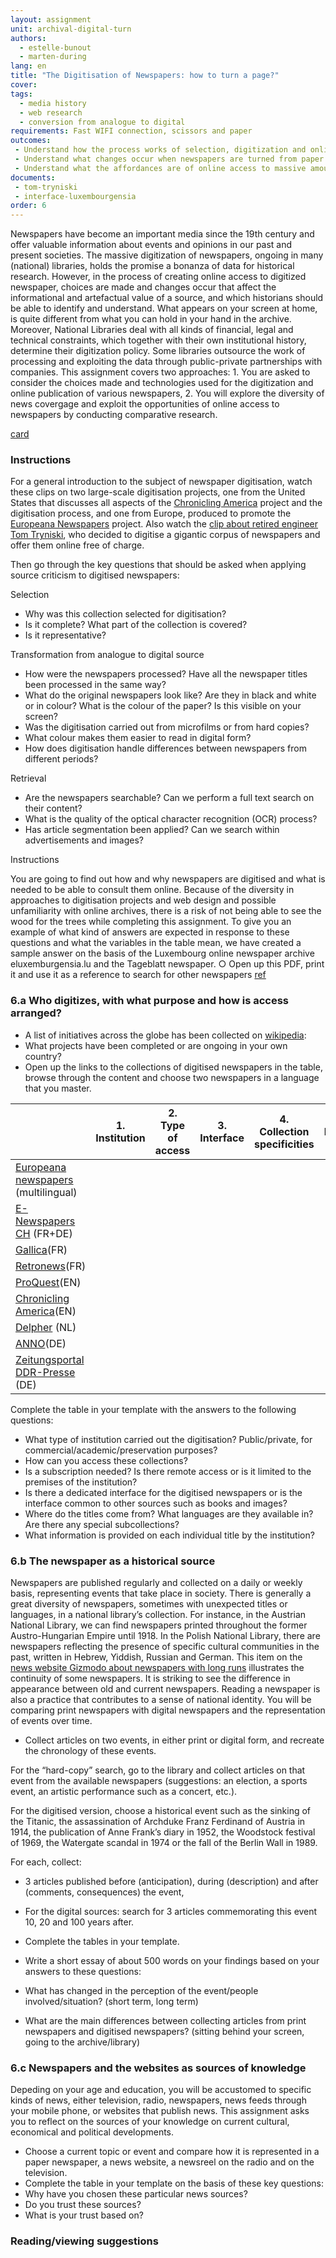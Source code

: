 ```yaml
---
layout: assignment
unit: archival-digital-turn
authors:
  - estelle-bunout
  - marten-during
lang: en
title: "The Digitisation of Newspapers: how to turn a page?"
cover:
tags:
  - media history
  - web research
  - conversion from analogue to digital
requirements: Fast WIFI connection, scissors and paper
outcomes:
 - Understand how the process works of selection, digitization and online publishing of newspapers
 - Understand what changes occur when newspapers are turned from paper to digital files
 - Understand what the affordances are of online access to massive amounts of digitized newspapers
documents:
 - tom-tryniski
 - interface-luxembourgensia
order: 6
---
```

Newspapers have become an important media since the 19th century and offer valuable information about events and opinions in our past and present societies. The massive digitization of newspapers, ongoing in many (national) libraries, holds the promise a bonanza of data for historical research. However, in the process of creating online access to digitized newspaper, choices are made and changes occur that affect the informational and artefactual value of a source, and which historians should be able to identify and understand. What appears on your screen at home, is quite different from what you can hold in your hand in the archive.
Moreover, National Libraries deal with all kinds of financial, legal and technical constraints, which together with their own institutional history, determine their digitization policy. Some libraries outsource the work of processing and exploiting the data through public-private partnerships with companies. This assignment covers two approaches: 1. You are asked to consider the choices made and technologies used for the digitization and online publication of various newspapers, 2. You will explore the diversity of news covergage and exploit the opportunities of online access to newspapers by conducting comparative research.

[card](tom-tryniski)

<!-- more -->
<!-- briefing-student -->
### Instructions

<!-- section-contents -->
For a general introduction to the subject of newspaper digitisation, watch these clips on two large-scale digitisation projects, one from the United States that discusses all aspects of the [Chronicling America](https://www.youtube.com/watch?v=LclIm9s7Iho) project and the digitisation process, and one from Europe, produced to promote the [Europeana Newspapers](https://www.youtube.com/watch?v=5G6v00Z8CyQ) project. Also watch the [clip about retired engineer Tom Tryniski](https://www.youtube.com/watch?v=KVWDX6oaYCg&feature=youtu.be), who decided to digitise a gigantic corpus of newspapers and offer them online free of charge.

Then go through the key questions that should be asked when applying source criticism to digitised newspapers:

Selection

- Why was this collection selected for digitisation?
- Is it complete? What part of the collection is covered?
- Is it representative?

Transformation from analogue to digital source

- How were the newspapers processed? Have all the newspaper titles been processed in the same way?
- What do the original newspapers look like? Are they in black and white or in colour? What is the colour of the paper? Is this visible on your screen?
- Was the digitisation carried out from microfilms or from hard copies?
- What colour makes them easier to read in digital form?
- How does digitisation handle differences between newspapers from different periods?

Retrieval

- Are the newspapers searchable? Can we perform a full text search on their content?
- What is the quality of the optical character recognition (OCR) process?
- Has article segmentation been applied? Can we search within advertisements and images?

Instructions

You are going to find out how and why newspapers are digitised and what is needed to be able to consult them online. Because of the diversity in approaches to digitisation projects and web design and possible unfamiliarity with online archives, there is a risk of not being able to see the wood for the trees while completing this assignment.
To give you an example of what kind of answers are expected in response to these questions and what the variables in the table mean, we have created a sample answer on the basis of the Luxembourg online newspaper archive eluxemburgensia.lu and the Tageblatt newspaper.
○	Open up this PDF, print it and use it as a reference to search for other newspapers
[ref](interface-luxembourgensia)

<!-- section -->
### 6.a Who digitizes, with what purpose and how is access arranged?   
<!-- section-contents -->

- A list of initiatives across the globe has been collected on [wikipedia](https://en.wikipedia.org/wiki/Wikipedia:List_of_online_newspaper_archives):
- What projects have been completed or are ongoing in your own country?
- Open up the links to the collections of digitised newspapers in the table, browse through the content and choose two newspapers in a    language that you master.


|     | 1. Institution | 2. Type of access | 3. Interface | 4. Collection specificities | 5. Metadata title
| --- | -------------- | ----------------- | ------------ | --------------------------- | -----------------
| [Europeana newspapers](http://www.europeana-newspapers.eu) (multilingual) |   |   |   |  
| [E-Newspapers CH](http://www.onlinenewspapers.com/switzerl.htm) (FR+DE)   |   |   |   |  
| [Gallica](https://gallica.bnf.fr/html/und/presse-et-revues/presse-et-revues)(FR)  |   |   |   |  
| [Retronews](https://www.retronews.fr)(FR) |   |   |   |  
| [ProQuest](https://www.proquest.com/products-services/pq-hist-news.html)(EN)|   |   |   |  
| [Chronicling America](https://chroniclingamerica.loc.gov)(EN)|   |   |   |  
| [Delpher](https://www.delpher.nl) (NL)|   |   |   |  
| [ANNO](http://anno.onb.ac.at/anno-suche#searchMode=simple&from=1)(DE)|   |   |   |  
| [Zeitungsportal DDR-Presse](http://zefys.staatsbibliothek-berlin.de/ddr-presse/) (DE) |   |   |   |

Complete the table in your template with the answers to the following questions:
- What type of institution carried out the digitisation? Public/private, for commercial/academic/preservation purposes?
- How can you access these collections?
- Is a subscription needed? Is there remote access or is it limited to the premises of the institution?
- Is there a dedicated interface for the digitised newspapers or is the interface common to other sources such as books and images?
- Where do the titles come from? What languages are they available in? Are there any special subcollections?
- What information is provided on each individual title by the institution?

<!-- section -->
### 6.b The newspaper as a historical source
<!-- section-contents -->

Newspapers are published regularly and collected on a daily or weekly basis, representing events that take place in society. There is generally a great diversity of newspapers, sometimes with unexpected titles or languages, in a national library’s collection. For instance, in the Austrian National Library, we can find newspapers printed throughout the former Austro-Hungarian Empire until 1918. In the Polish National Library, there are newspapers reflecting the presence of specific cultural communities in the past, written in Hebrew, Yiddish, Russian and German. This item on the [news website Gizmodo about newspapers with long runs](https://io9.gizmodo.com/the-worlds-oldest-newspapers-still-being-published-tod-1369904730) illustrates the continuity of some newspapers. It is striking to see the difference in appearance between old and current newspapers. Reading a newspaper is also a practice that contributes to a sense of national identity. You will be comparing print newspapers with digital newspapers and the representation of events over time.

- Collect articles on two events, in either print or digital form, and recreate the chronology of these events.

For the “hard-copy” search, go to the library and collect articles on that event from the available newspapers  (suggestions: an election, a sports event, an artistic performance such as a concert, etc.).

For the digitised version, choose a historical event such as the sinking of the Titanic, the assassination of Archduke Franz Ferdinand of Austria in 1914, the publication of Anne Frank’s diary in 1952, the Woodstock festival of 1969, the Watergate scandal in 1974 or the fall of the Berlin Wall in 1989.

For each, collect:
- 3 articles published before (anticipation), during (description) and after (comments, consequences) the event,
- For the digital sources: search for 3 articles commemorating this event 10, 20 and 100 years after.

- Complete the tables in your template.

- Write a short essay of about 500 words on your findings based on your answers to these questions:
- What has changed in the perception of the event/people involved/situation? (short term, long term)
- What are the main differences between collecting articles from print newspapers and digitised newspapers? (sitting behind your screen, going to the archive/library)


<!-- section -->
### 6.c Newspapers and the websites as sources of knowledge
<!-- section-contents -->
Depeding on your age and education, you will be accustomed to specific kinds of news, either television, radio, newspapers, news feeds through your mobile phone, or websites that publish news. This assignment asks you to reflect on the sources of your knowledge on current cultural, economical and political developments.
- Choose a current topic or event and compare how it is represented in a paper newspaper, a news website, a newsreel on the radio and on the television.
- Complete the table in your template on the basis of these key questions:
- Why have you chosen these particular news sources?
- Do you trust these sources?
- What is your trust based on?

<!-- section -->
### Reading/viewing suggestions
<!-- section-contents -->

<!-- briefing-teacher -->
